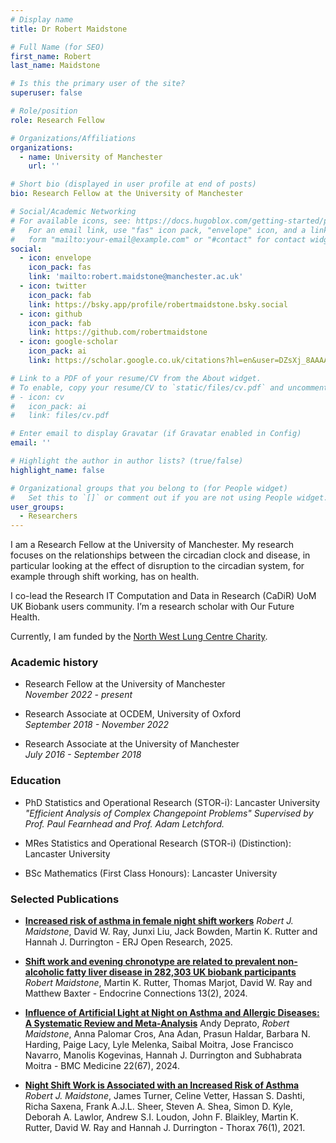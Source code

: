 ```yaml
---
# Display name
title: Dr Robert Maidstone

# Full Name (for SEO)
first_name: Robert
last_name: Maidstone

# Is this the primary user of the site?
superuser: false

# Role/position
role: Research Fellow

# Organizations/Affiliations
organizations:
  - name: University of Manchester
    url: ''

# Short bio (displayed in user profile at end of posts)
bio: Research Fellow at the University of Manchester

# Social/Academic Networking
# For available icons, see: https://docs.hugoblox.com/getting-started/page-builder/#icons
#   For an email link, use "fas" icon pack, "envelope" icon, and a link in the
#   form "mailto:your-email@example.com" or "#contact" for contact widget.
social:
  - icon: envelope
    icon_pack: fas
    link: 'mailto:robert.maidstone@manchester.ac.uk'
  - icon: twitter
    icon_pack: fab
    link: https://bsky.app/profile/robertmaidstone.bsky.social
  - icon: github
    icon_pack: fab
    link: https://github.com/robertmaidstone
  - icon: google-scholar
    icon_pack: ai
    link: https://scholar.google.co.uk/citations?hl=en&user=DZsXj_8AAAAJ

# Link to a PDF of your resume/CV from the About widget.
# To enable, copy your resume/CV to `static/files/cv.pdf` and uncomment the lines below.
# - icon: cv
#   icon_pack: ai
#   link: files/cv.pdf

# Enter email to display Gravatar (if Gravatar enabled in Config)
email: ''

# Highlight the author in author lists? (true/false)
highlight_name: false

# Organizational groups that you belong to (for People widget)
#   Set this to `[]` or comment out if you are not using People widget.
user_groups:
  - Researchers
---
```


I am a Research Fellow at the University of Manchester. My research focuses on the relationships between the circadian clock and disease, in particular looking at the effect of disruption to the circadian system, for example through shift working, has on health.

I co-lead the Research IT Computation and Data in Research (CaDiR) UoM UK Biobank users community. I’m a research scholar with Our Future Health.

Currently, I am funded by the [North West Lung Centre Charity](https://meu.org.uk/the-north-west-lung-centre-charity/).

### Academic history

-   Research Fellow at the University of Manchester <br> *November 2022 - present*

-   Research Associate at OCDEM, University of Oxford <br> *September 2018 - November 2022*

-   Research Associate at the University of Manchester <br> *July 2016 - September 2018*

### Education

-   PhD Statistics and Operational Research (STOR-i): Lancaster University<br> *"Efficient Analysis of Complex Changepoint Problems" Supervised by Prof. Paul Fearnhead and Prof. Adam Letchford.*

-   MRes Statistics and Operational Research (STOR-i) (Distinction): Lancaster University

-   BSc Mathematics (First Class Honours): Lancaster University

### Selected Publications

-   [**Increased risk of asthma in female night shift workers**](https://doi.org/10.1183/23120541.00137-2025) *Robert J. Maidstone*, David W. Ray, Junxi Liu, Jack Bowden, Martin K. Rutter and Hannah J. Durrington - ERJ Open Research, 2025.

-   [**Shift work and evening chronotype are related to prevalent non-alcoholic fatty liver disease in 282,303 UK biobank participants**](https://doi.org/10.1530/EC-23-0472) *Robert Maidstone*, Martin K. Rutter, Thomas Marjot, David W. Ray and Matthew Baxter - Endocrine Connections 13(2), 2024.

-   [**Influence of Artificial Light at Night on Asthma and Allergic Diseases: A Systematic Review and Meta-Analysis**](https://doi.org/10.1186/s12916-024-03291-5) Andy Deprato, *Robert Maidstone*, Anna Palomar Cros, Ana Adan, Prasun Haldar, Barbara N. Harding, Paige Lacy, Lyle Melenka, Saibal Moitra, Jose Francisco Navarro, Manolis Kogevinas, Hannah J. Durrington and Subhabrata Moitra - BMC Medicine 22(67), 2024.

-   [**Night Shift Work is Associated with an Increased Risk of Asthma**](http://dx.doi.org/10.1136/thoraxjnl-2020-215218) *Robert J. Maidstone*, James Turner, Celine Vetter, Hassan S. Dashti, Richa Saxena, Frank A.J.L. Sheer, Steven A. Shea, Simon D. Kyle, Deborah A. Lawlor, Andrew S.I. Loudon, John F. Blaikley, Martin K. Rutter, David W. Ray and Hannah J. Durrington - Thorax 76(1), 2021.



